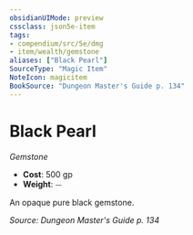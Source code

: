 ```yaml
---
obsidianUIMode: preview
cssclass: json5e-item
tags:
- compendium/src/5e/dmg
- item/wealth/gemstone
aliases: ["Black Pearl"]
SourceType: "Magic Item"
NoteIcon: magicitem
BookSource: "Dungeon Master's Guide p. 134"
---
```

# Black Pearl
*Gemstone*  

- **Cost**: 500 gp
- **Weight**: ⏤

An opaque pure black gemstone.

*Source: Dungeon Master's Guide p. 134*
